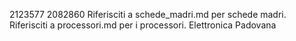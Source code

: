 2123577
2082860
Riferisciti a schede_madri.md per schede madri.
Riferisciti a processori.md per i processori.
Elettronica Padovana